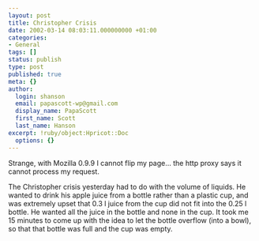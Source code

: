 ```yaml
---
layout: post
title: Christopher Crisis
date: 2002-03-14 08:03:11.000000000 +01:00
categories:
- General
tags: []
status: publish
type: post
published: true
meta: {}
author:
  login: shanson
  email: papascott-wp@gmail.com
  display_name: PapaScott
  first_name: Scott
  last_name: Hanson
excerpt: !ruby/object:Hpricot::Doc
  options: {}
---
```

<p>Strange, with Mozilla 0.9.9 I cannot flip my page... the http proxy says it cannot process my request.</p>
<p>The Christopher crisis yesterday had to do with the volume of liquids. He wanted to drink his apple juice from a bottle rather than a plastic cup, and was extremely upset that 0.3 l juice from the cup did not fit into the 0.25 l bottle. He wanted all the juice in the bottle and none in the cup. It took me 15 minutes to come up with the idea to let the bottle overflow (into a bowl), so that that bottle was full and the cup was empty.</p>

